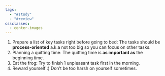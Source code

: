 ```yaml
---
tags:
  - "#study"
  - "#review"
cssclasses:
  - center-images
---
```

1. Prepare a list of key tasks right before going to bed: The tasks should be **process-oriented** a.k.a not too big so you can focus on other tasks.
2. Planning a quitting time: The quitting time is **as important as** the beginning time.
3. Eat the frog: Try to finish 1 unpleasant task first in the morning.
4. Reward yourself :) Don’t be too harsh on yourself sometimes.

